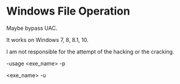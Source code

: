 # Windows File Operation

Maybe bypass UAC.

It works on Windows 7, 8, 8.1, 10.

I am not responsible for the attempt of the hacking or the cracking.

-usage
<exe_name> -p <src file path> <dst file path> <dst file name>

<exe_name> -u <url> <dst file path> <dst file name>